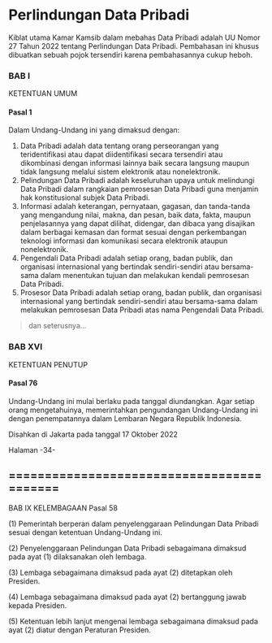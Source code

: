 <!---
_  __                            _  __                   _ _     
| |/ /                           | |/ /                  (_) |    
| ' / __ _ _ __ ___   __ _ _ __  | ' / __ _ _ __ ___  ___ _| |__  
|  < / _` | '_ ` _ \ / _` | '__| |  < / _` | '_ ` _ \/ __| | '_ \ 
| . \ (_| | | | | | | (_| | |    | . \ (_| | | | | | \__ \ | |_) |
|_|\_\__,_|_| |_| |_|\__,_|_|    |_|\_\__,_|_| |_| |_|___/_|_.__/ 
                                                                  

                8 w          8                                     8       w                       w 8            8 w
88b. .d88b 8d8b 8 w 8d8b. .d88 8   8 8d8b. .d88 .d88 8d8b.      .d88 .d88 w8ww .d88      88b. 8d8b w 88b. .d88 .d88 w
8  8 8.dP' 8P   8 8 8P Y8 8  8 8b d8 8P Y8 8  8 8  8 8P Y8 wwww 8  8 8  8  8   8  8 wwww 8  8 8P   8 8  8 8  8 8  8 8
88P' `Y88P 8    8 8 8   8 `Y88 `Y8P8 8   8 `Y88 `Y88 8   8      `Y88 `Y88  Y8P `Y88      88P' 8    8 88P' `Y88 `Y88 8
8                                          wwdP                                          8                           
                                                  
--->

# Perlindungan Data Pribadi

Kiblat utama Kamar Kamsib dalam mebahas Data Pribadi adalah UU Nomor 27 Tahun 2022 tentang Perlindungan Data Pribadi. Pembahasan ini khusus dibuatkan sebuah pojok tersendiri karena pembahasannya cukup heboh.

### BAB I
KETENTUAN UMUM

#### Pasal 1
Dalam Undang-Undang ini yang dimaksud dengan:
1. Data Pribadi adalah data tentang orang perseorangan yang teridentifikasi atau dapat diidentifikasi secara tersendiri atau dikombinasi dengan informasi lainnya baik secara langsung maupun tidak langsung melalui sistem elektronik atau nonelektronik.
2. Pelindungan Data Pribadi adalah keseluruhan upaya untuk melindungi Data Pribadi dalam rangkaian pemrosesan Data Pribadi guna menjamin hak konstitusional subjek Data Pribadi.
3. Informasi adalah keterangan, pernyataan, gagasan, dan tanda-tanda yang mengandung nilai, makna, dan pesan, baik data, fakta, maupun penjelasannya yang dapat dilihat, didengar, dan dibaca yang disajikan dalam berbagai kemasan dan format sesuai dengan perkembangan teknologi informasi dan komunikasi secara elektronik ataupun nonelektronik.
4. Pengendali Data Pribadi adalah setiap orang, badan publik, dan organisasi internasional yang bertindak sendiri-sendiri atau bersama-sama dalam menentukan tujuan dan melakukan kendali pemrosesan Data Pribadi.
5. Prosesor Data Pribadi adalah setiap orang, badan publik, dan organisasi internasional yang bertindak sendiri-sendiri atau bersama-sama dalam melakukan pemrosesan Data Pribadi atas nama Pengendali Data Pribadi.

> dan seterusnya...

### BAB XVI
KETENTUAN PENUTUP
#### Pasal 76

Undang-Undang ini mulai berlaku pada tanggal diundangkan.
Agar setiap orang mengetahuinya, memerintahkan pengundangan Undang-Undang ini dengan penempatannya dalam Lembaran Negara Republik Indonesia.

Disahkan di Jakarta
pada tanggal 17 Oktober 2022

Halaman -34-

## ==========================================

BAB IX
KELEMBAGAAN
Pasal 58

(1) Pemerintah berperan dalam penyelenggaraan Pelindungan Data Pribadi sesuai dengan ketentuan Undang-Undang ini.

(2) Penyelenggaraan Pelindungan Data Pribadi sebagaimana dimaksud pada ayat (1) dilaksanakan oleh lembaga.

(3) Lembaga sebagaimana dimaksud pada ayat (2) ditetapkan oleh Presiden.

(4) Lembaga sebagaimana dimaksud pada ayat (2) bertanggung jawab kepada Presiden.

(5) Ketentuan lebih lanjut mengenai lembaga sebagaimana dimaksud pada ayat (2) diatur dengan Peraturan Presiden.
